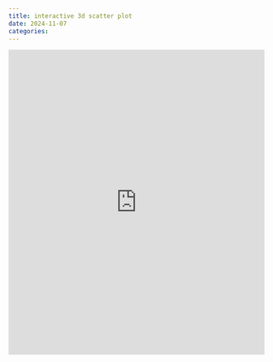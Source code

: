 ```yaml
---
title: interactive 3d scatter plot
date: 2024-11-07
categories:
---
```


<iframe src="https://drive.google.com/uc?export=view&id=1JuHg9Yc56iKgpRNztfm9a0jd4H7rmbBG" width="100%" height="600" frameborder="0"></iframe>
